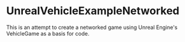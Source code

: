 # UnrealVehicleExampleNetworked
This is an attempt to create a networked game using Unreal Engine's VehicleGame as a basis for code.
